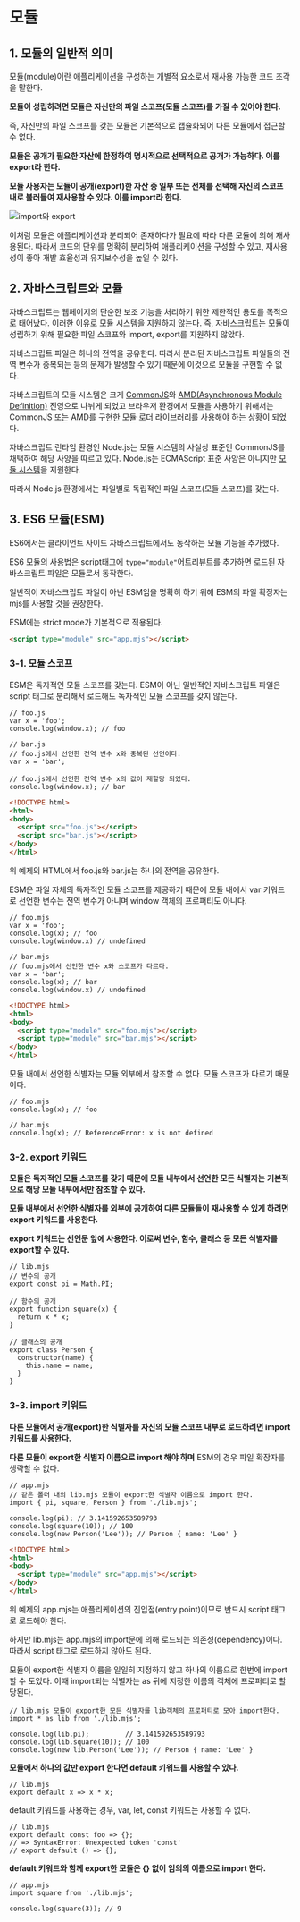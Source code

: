# 모듈

## 1. 모듈의 일반적 의미

모듈(module)이란 애플리케이션을 구성하는 개별적 요소로서 재사용 가능한 코드 조각을 말한다.

**모듈이 성립하려면 모듈은 자신만의 파일 스코프(모듈 스코프)를 가질 수 있어야 한다.**

즉, 자신만의 파일 스코프를 갖는 모듈은 기본적으로 캡슐화되어 다른 모듈에서 접근할 수 없다.

**모듈은 공개가 필요한 자산에 한정하여 명시적으로 선택적으로 공개가 가능하다. 이를 export라 한다.**

**모듈 사용자는 모듈이 공개(export)한 자산 중 일부 또는 전체를 선택해 자신의 스코프 내로 불러들여 재사용할 수 있다. 이를 import라 한다.**

![import와 export](https://user-images.githubusercontent.com/67866773/102681137-577b5380-4202-11eb-8a3f-66e23754d836.PNG)

이처럼 모듈은 애플리케이션과 분리되어 존재하다가 필요에 따라 다른 모듈에 의해 재사용된다. 따라서 코드의 단위를 명확히 분리하여 애플리케이션을 구성할 수 있고, 재사용성이 좋아 개발 효율성과 유지보수성을 높일 수 있다.

## 2. 자바스크립트와 모듈

자바스크립트는 웹페이지의 단순한 보조 기능을 처리하기 위한 제한적인 용도를 목적으로 태어났다. 이러한 이유로 모듈 시스템을 지원하지 않는다. 즉, 자바스크립트는 모듈이 성립하기 위해 필요한 파일 스코프와 import, export를 지원하지 않았다.

자바스크립트 파일은 하나의 전역을 공유한다. 따라서 분리된 자바스크립트 파일들의 전역 변수가 중복되는 등의 문제가 발생할 수 있기 때문에 이것으로 모듈을 구현할 수 없다.

자바스크립트의 모듈 시스템은 크게 [CommonJS](http://www.commonjs.org/)와 [AMD(Asynchronous Module Definition)](https://github.com/amdjs/amdjs-api/wiki/AMD) 진영으로 나뉘게 되었고 브라우저 환경에서 모듈을 사용하기 위해서는 CommonJS 또는 AMD를 구현한 모듈 로더 라이브러리를 사용해야 하는 상황이 되었다.

자바스크립트 런타임 환경인 Node.js는 모듈 시스템의 사실상 표준인 CommonJS를 채택하여 해당 사양을 따르고 있다. Node.js는 ECMAScript 표준 사양은 아니지만 [모듈 시스템](https://nodejs.org/dist/latest/docs/api/modules.html)을 지원한다.

따라서 Node.js 환경에서는 파일별로 독립적인 파일 스코프(모듈 스코프)를 갖는다.

## 3. ES6 모듈(ESM)

ES6에서는 클라이언트 사이드 자바스크립트에서도 동작하는 모듈 기능을 추가했다.

ES6 모듈의 사용법은 script태그에 `type="module"`어트리뷰트를 추가하면 로드된 자바스크립트 파일은 모듈로서 동작한다.

일반적이 자바스크립트 파일이 아닌 ESM임을 명확히 하기 위해 ESM의 파일 확장자는 mjs를 사용할 것을 권장한다.

ESM에는 strict mode가 기본적으로 적용된다.

```HTML
<script type="module" src="app.mjs"></script>
```

### 3-1. 모듈 스코프

ESM은 독자적인 모듈 스코프를 갖는다. ESM이 아닌 일반적인 자바스크립트 파일은 script 태그로 분리해서 로드해도 독자적인 모듈 스코프를 갖지 않는다.

```JS
// foo.js
var x = 'foo';
console.log(window.x); // foo
```

```JS
// bar.js
// foo.js에서 선언한 전역 변수 x와 중복된 선언이다.
var x = 'bar';

// foo.js에서 선언한 전역 변수 x의 값이 재할당 되었다.
console.log(window.x); // bar
```

```HTML
<!DOCTYPE html>
<html>
<body>
  <script src="foo.js"></script>
  <script src="bar.js"></script>
</body>
</html>
```

위 예제의 HTML에서 foo.js와 bar.js는 하나의 전역을 공유한다.

ESM은 파일 자체의 독자적인 모듈 스코프를 제공하기 때문에 모듈 내에서 var 키워드로 선언한 변수는 전역 변수가 아니며 window 객체의 프로퍼티도 아니다.

```JS
// foo.mjs
var x = 'foo';
console.log(x); // foo
console.log(window.x) // undefined
```

```JS
// bar.mjs
// foo.mjs에서 선언한 변수 x와 스코프가 다르다.
var x = 'bar';
console.log(x); // bar
console.log(window.x) // undefined
```

```HTML
<!DOCTYPE html>
<html>
<body>
  <script type="module" src="foo.mjs"></script>
  <script type="module" src="bar.mjs"></script>
</body>
</html>
```

모듈 내에서 선언한 식별자는 모듈 외부에서 참조할 수 없다. 모듈 스코프가 다르기 때문이다.

```JS
// foo.mjs
console.log(x); // foo
```

```JS
// bar.mjs
console.log(x); // ReferenceError: x is not defined
```

### 3-2. export 키워드

**모듈은 독자적인 모듈 스코프를 갖기 때문에 모듈 내부에서 선언한 모든 식별자는 기본적으로 해당 모듈 내부에서만 참조할 수 있다.**

**모듈 내부에서 선언한 식별자를 외부에 공개하여 다른 모듈들이 재사용할 수 있게 하려면 export 키워드를 사용한다.**

**export 키워드는 선언문 앞에 사용한다. 이로써 변수, 함수, 클래스 등 모든 식별자를 export할 수 있다.**

```JS
// lib.mjs
// 변수의 공개
export const pi = Math.PI;

// 함수의 공개
export function square(x) {
  return x * x;
}

// 클래스의 공개
export class Person {
  constructor(name) {
    this.name = name;
  }
}
```

### 3-3. import 키워드

**다른 모듈에서 공개(export)한 식별자를 자신의 모듈 스코프 내부로 로드하려면 import 키워드를 사용한다.**

**다른 모듈이 export한 식별자 이름으로 import 해야 하며** ESM의 경우 파일 확장자를 생략할 수 없다.

```JS
// app.mjs
// 같은 폴더 내의 lib.mjs 모듈이 export한 식별자 이름으로 import 한다.
import { pi, square, Person } from './lib.mjs';

console.log(pi); // 3.141592653589793
console.log(square(10)); // 100
console.log(new Person('Lee')); // Person { name: 'Lee' }
```

```HTML
<!DOCTYPE html>
<html>
<body>
  <script type="module" src="app.mjs"></script>
</body>
</html>
```

위 예제의 app.mjs는 애플리케이션의 진입점(entry point)이므로 반드시 script 태그로 로드해야 한다.

하지만 lib.mjs는 app.mjs의 import문에 의해 로드되는 의존성(dependency)이다. 따라서 script 태그로 로드하지 않아도 된다.

모듈이 export한 식별자 이름을 일일히 지정하지 않고 하나의 이름으로 한번에 import 할 수 도있다. 이때 import되는 식별자는 as 뒤에 지정한 이름의 객체에 프로퍼티로 할당된다.

```JS
// lib.mjs 모듈이 export한 모든 식별자를 lib객체의 프로퍼티로 모아 import한다.
import * as lib from './lib.mjs';

console.log(lib.pi);         // 3.141592653589793
console.log(lib.square(10)); // 100
console.log(new lib.Person('Lee')); // Person { name: 'Lee' }
```

**모듈에서 하나의 값만 export 한다면 default 키워드를 사용할 수 있다.**

```JS
// lib.mjs
export default x => x * x;
```

default 키워드를 사용하는 경우, var, let, const 키워드는 사용할 수 없다.

```JS
// lib.mjs
export default const foo => {};
// => SyntaxError: Unexpected token 'const'
// export default () => {};
```

**default 키워드와 함께 export한 모듈은 {} 없이 임의의 이름으로 import 한다.**

```JS
// app.mjs
import square from './lib.mjs';

console.log(square(3)); // 9
```
